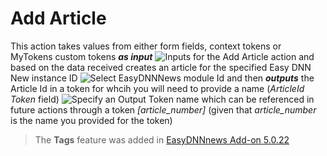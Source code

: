 # Add Article

This action takes values from either form fields, context tokens or MyTokens custom tokens _**as input**_
![Inputs for the Add Article action](https://static.dnnsharp.com/documentation/easydnnnews/add-easydnnnews-article_inputs.png "Inputs for the Add Article action")
and based on the data received creates an article for the specified Easy DNN New instance ID
![Select EasyDNNNews module Id](https://static.dnnsharp.com/documentation/easydnnnews/add-easydnnnews-article-ModuleID.png "Select EasyDNNNews module Id")
and then _**outputs**_ the Article Id in a token for whcih you will need to provide a name (_ArticleId Token_ field)
![Specify an Output Token name](http://s3.amazonaws.com/static.dnnsharp.com/documentation/easydnnnews/add-easydnnnews-article-output-token.png "Specify an Output Token name")
which can be referenced in future actions through a token _[article_number]_ (given that _article_number_ is the name you provided for the token)

> The **Tags** feature was added in [EasyDNNnews Add-on 5.0.22](https://www.dnnsharp.com/download?p=EASYDNN&v=05.00.22)